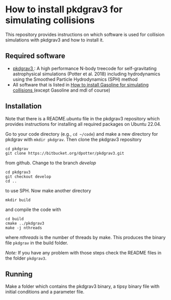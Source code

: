# How to install pkdgrav3 for simulating collisions

This repository provides instructions on which software is used for collision simulations with pkdgrav3 and how to install it.

## Required software
- [ pkdgrav3 ]( https://bitbucket.org/dpotter/pkdgrav3/ ): A high performance N-body treecode for self-gravitating astrophysical simulations (Potter et al. 2018) including hydrodynamics using the Smoothed Particle Hydrodynamics (SPH) method
- All software that is listed in [ How to install Gasoline for simulating collisions ]( https://github.com/chreinhardt/how_to_install_gasoline) (except Gasoline and mdl of course)

## Installation

Note that there is a README.ubuntu file in the pkdgrav3 repository which provides instructions for installing all required packages on Ubuntu 22.04.

Go to your code directory (e.g., ``` cd ~/code ```) and make a new directory for pkdgrav with ``` mkdir pkdgrav ```. Then clone the pkdgrav3 repository
```
cd pkdgrav
git clone https://bitbucket.org/dpotter/pkdgrav3.git
```
from github. Change to the branch *develop*
```
cd pkdgrav3
git checkout develop
cd ..
```
to use SPH. Now make another directory 
```
mkdir build
```
and compile the code with
```
cd build
cmake ../pkdgrav3
make -j nthreads
```
where *nthreads* is the number of threads by make. This produces the binary file ``` pkdgrav ``` in the build folder.

*Note:* If you have any problem with those steps check the README files in the folder ``` pkdgrav3 ```.

## Running
Make a folder which contains the pkdgrav3 binary, a tipsy binary file with initial conditions and a parameter file. 
